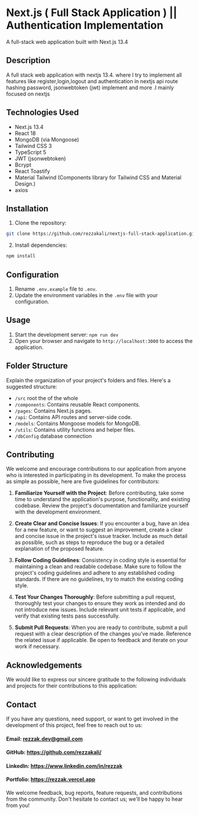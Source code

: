 # Next.js ( Full Stack Application ) || Authentication Implementation

A full-stack web application built with Next.js 13.4

## Description

A full stack web application with nextjs 13.4. where I try to implement all features like register,login,logout and authentication in nextjs api route hashing password, jsonwebtoken (jwt) implement and more .I mainly focused on nextjs

## Technologies Used

- Next.js 13.4
- React 18
- MongoDB (via Mongoose)
- Tailwind CSS 3
- TypeScript 5
- JWT (jsonwebtoken)
- Bcrypt
- React Toastify
- Material Tailwind (Components library for Tailwind CSS and Material Design.)
- axios

## Installation

1. Clone the repository:

```bash
git clone https://github.com/rezzakali/nextjs-full-stack-application.git
```

2. Install dependencies:

```bash
npm install
```

## Configuration

1. Rename `.env.example` file to `.env`.
2. Update the environment variables in the `.env` file with your configuration.

## Usage

1. Start the development server: `npm run dev`
2. Open your browser and navigate to `http://localhost:3000` to access the application.

## Folder Structure

Explain the organization of your project's folders and files. Here's a suggested structure:

- `/src` root the of the whole
- `/components`: Contains reusable React components.
- `/pages`: Contains Next.js pages.
- `/api`: Contains API routes and server-side code.
- `/models`: Contains Mongoose models for MongoDB.
- `/utils`: Contains utility functions and helper files.
- `/dbConfig` database connection

## Contributing

We welcome and encourage contributions to our application from anyone who is interested in participating in its development. To make the process as simple as possible, here are five guidelines for contributors:

1. **Familiarize Yourself with the Project**: Before contributing, take some time to understand the application's purpose, functionality, and existing codebase. Review the project's documentation and familiarize yourself with the development environment.

2. **Create Clear and Concise Issues**: If you encounter a bug, have an idea for a new feature, or want to suggest an improvement, create a clear and concise issue in the project's issue tracker. Include as much detail as possible, such as steps to reproduce the bug or a detailed explanation of the proposed feature.

3. **Follow Coding Guidelines**: Consistency in coding style is essential for maintaining a clean and readable codebase. Make sure to follow the project's coding guidelines and adhere to any established coding standards. If there are no guidelines, try to match the existing coding style.

4. **Test Your Changes Thoroughly**: Before submitting a pull request, thoroughly test your changes to ensure they work as intended and do not introduce new issues. Include relevant unit tests if applicable, and verify that existing tests pass successfully.

5. **Submit Pull Requests**: When you are ready to contribute, submit a pull request with a clear description of the changes you've made. Reference the related issue if applicable. Be open to feedback and iterate on your work if necessary.

## Acknowledgements

We would like to express our sincere gratitude to the following individuals and projects for their contributions to this application:

## Contact

If you have any questions, need support, or want to get involved in the development of this project, feel free to reach out to us:

#### Email: rezzak.dev@gmail.com

#### GitHub: https://github.com/rezzakali/

#### LinkedIn: https://www.linkedin.com/in/rezzak

#### Portfolio: https://rezzak.vercel.app

We welcome feedback, bug reports, feature requests, and contributions from the community. Don't hesitate to contact us; we'll be happy to hear from you!
